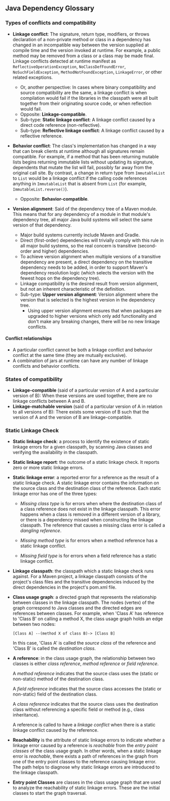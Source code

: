 Java Dependency Glossary
------------------------

### Types of conflicts and compatibility

- **Linkage conflict**: The signature, return type, modifiers, or throws
  declaration of a non-private method or class in a dependency has changed in an
  incompatible way between the version supplied at compile time and the version
  invoked at runtime. For example, a public method may be removed from a class
  or a class may be made final. Linkage conflicts detected at runtime manifest
  as `ReflectiveOperationException`, `NoClassDefFoundError`,
  `NoSuchFieldException`, `MethodNotFoundException`, `LinkageError`, or other
  related exceptions. 
  - Or, another perspective: In cases where binary compatibility and source
    compatibility are the same, a linkage conflict is when compilation would
    fail if the libraries in the classpath were all built together from their
    originating source code, or when reflection would fail.
  - Opposite: **Linkage-compatible**.
  - Sub-type: **Static linkage conflict**: A linkage conflict caused by a direct
    code reference (non-reflective).
  - Sub-type: **Reflective linkage conflict**: A linkage conflict caused by a
    reflective reference.

- **Behavior conflict**: The class's implementation has changed in a way that
  can break clients at runtime although all signatures remain compatible. For
  example, if a method that has been returning mutable lists begins returning
  immutable lists without updating its signature, dependents that mutate the
  list will fail, possibly far away from the original call site. By contrast, a
  change in return type from `ImmutableList` to `List` would be a linkage
  conflict if the calling code references anything in `ImmutableList` that is
  absent from `List` (for example, `ImmutableList.reverse()`).
  - Opposite: **Behavior-compatible**.

- **Version alignment**: Said of the dependency tree of a Maven module. This
  means that for any dependency of a module in that module's dependency tree,
  all major Java build systems will select the same version of that dependency.
  - Major build systems currently include Maven and Gradle.
  - Direct (first-order) dependencies will trivially comply with this rule in
    all major build systems, so the real concern is transitive (second-order and
    higher) dependencies.
  - To achieve version alignment when multiple versions of a transitive
    dependency are present, a direct dependency on the transitive dependency
    needs to be added, in order to support Maven's dependency resolution logic
    (which selects the version with the fewest hops on the dependency tree).
  - Linkage compatibility is the desired result from version alignment, but not
    an inherent characteristic of the definition.
  - Sub-type: **Upper version alignment**: Version alignment where the version
    that is selected is the highest version in the dependency tree.
    - Using upper version alignment ensures that when packages are upgraded
      to higher versions which only add functionality and don't make any
      breaking changes, there will be no new linkage conflicts.


#### Conflict relationships

- A particular conflict cannot be both a linkage conflict and behavior conflict
  at the same time (they are mutually exclusive).
- A combination of jars at runtime can have any number of linkage conflicts and
  behavior conflicts.

### States of compatibility

- **Linkage-compatible** (said of a particular version of A and a particular
  version of B): When these versions are used together, there are no linkage
  conflicts between A and B.
- **Linkage-matchable version** (said of a particular version of A in relation
  to all versions of B): There exists some version of B such that the version of
  A and the version of B are linkage-compatible.


### Static Linkage Check

- **Static linkage check**: a process to identify the existence of static
  linkage errors for a given classpath, by scanning Java classes and
  verifying the availability in the classpath.

- **Static linkage report**: the outcome of a static linkage check. It reports
  zero or more static linkage errors.

- **Static linkage error**: a reported error for a reference as the result of
  a static linkage check.
  A static linkage error contains the information on the source class and
  the destination class of the reference. Each static linkage error has
  one of the three types:

  - _Missing class type_ is for errors when where the destination class of a
    class reference does not exist in the linkage classpath. This error
    happens when a class is removed in a different version of a library,
    or there is a dependency missed when constructing the linkage classpath.
    The reference that causes a missing class error is called a _dangling reference_.

  - _Missing method type_ is for errors when a method reference has a  static
    linkage conflict.

  - _Missing field type_ is for errors when a field reference has a static
     linkage conflict.

- **Linkage classpath**: the classpath which a static linkage check
  runs against. For a Maven project, a linkage classpath consists of the
  project's class files and the transitive dependencies induced by the direct
  dependencies in the project's pom.xml file.

- **Class usage graph**: a directed graph that represents the relationship between
  classes in the linkage classpath. The nodes (vertex) of the graph correspond to
  Java classes and the directed edges are references between classes.
  For example, when 'Class A' has reference to 'Class B' on calling a method X,
  the class usage graph holds an edge between two nodes:

  ```
  [Class A] --(method X of class B)-> [Class B]
  ```

  In this case, 'Class A' is called the _source class_ of the reference and
  'Class B' is called the _destination class_.

- **A reference**: in the class usage graph, the relationship between two 
  classes is either _class reference_, _method reference_ or _field reference_.

  A _method reference_ indicates that the source class uses the (static or
  non-static) method of the destination class.

  A _field reference_ indicates that the source class accesses the (static or
  non-static) field of the destination class.

  A _class reference_ indicates that the source class uses the destination
  class without referencing a specific field or method (e.g., class inheritance).

  A reference is called to have a _linkage conflict_
  when there is a static linkage conflict caused by the reference.

- **Reachability** is the attribute of static linkage errors to indicate
  whether a linkage error caused by a reference is _reachable_ from the _entry
  point classes_ of the class usage graph. In other words, when a static
  linkage error is _reachable_, there exists a path of references in the graph
  from one of the entry point classes to the reference causing linkage error.
  The path helps to diagnose why static linkage errors are introduced to the
  linkage classpath.

- **Entry point Classes** are classes in the class usage graph that are used
  to analyze the reachability of static linkage errors. These are the initial
  classes to start the graph traversal.

